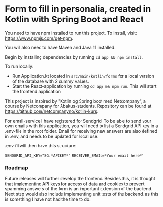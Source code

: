 # Form to fill in personalia, created in Kotlin with Spring Boot and React


You need to have npm installed to run this project. To install, visit: https://www.npmjs.com/get-npm.

You will also need to have Maven and Java 11 installed. 

Begin by installing dependencies by running `cd app && npm install`.

To run locally: 
- Run Application.kt located in `src/main/kotlin/forms` for a local version of the database with 2 dummy values.
- Start the React-application by running `cd app && npm run`. This will start the frontend application.

This project is inspired by "Kotlin og Spring boot med Netcompany", a course by Netcompany for Abakus-students. Repository can be found at https://github.com/netcompanyno/kotlin-kurs.

For email-service I have registered for Sendgrid. To be able to send your own emails with this application, you will need to list a Sendgrid API key in a .env-file in the root folder. 
Email for receiving new answers are also defined in .env, and needs to be updated for local use.

.env fil will then have this structure:

`SENDGRID_API_KEY="SG.*APIKEY*"`
`RECEIVER_EMAIL=*Your email here*"`

### Roadmap
Future releases will further develop the frontend. Besides this, it is thought that implementing
API keys for access of data and cookies to prevent spamming answers of the form is an important extension of the backend.
Next step would also include implementing unit tests of the backend, as this is something I have not had the time to do.